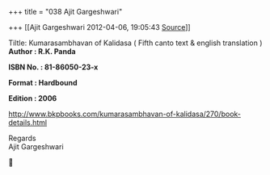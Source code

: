 +++
title = "038 Ajit Gargeshwari"

+++
[[Ajit Gargeshwari	2012-04-06, 19:05:43 [Source](https://groups.google.com/g/samskrita/c/qVDwKqFADvg)]]



  
  
Tiltle: Kumarasambhavan of Kalidasa ( Fifth canto text & english translation )  
**Author : R.K. Panda**  
  
  
**ISBN No. : 81-86050-23-x**  
  
**Format : Hardbound**  
  
**Edition : 2006**  
  
<http://www.bkpbooks.com/kumarasambhavan-of-kalidasa/270/book-details.html>  
  
Regards  
Ajit Gargeshwari  



